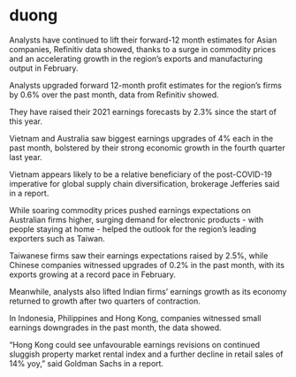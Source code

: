 # duong
Analysts have continued to lift their forward-12 month estimates for Asian companies, Refinitiv data showed, thanks to a surge in commodity prices and an accelerating growth in the region’s exports and manufacturing output in February.

Analysts upgraded forward 12-month profit estimates for the region’s firms by 0.6% over the past month, data from Refinitiv showed.

They have raised their 2021 earnings forecasts by 2.3% since the start of this year.

Vietnam and Australia saw biggest earnings upgrades of 4% each in the past month, bolstered by their strong economic growth in the fourth quarter last year.

Vietnam appears likely to be a relative beneficiary of the post-COVID-19 imperative for global supply chain diversification, brokerage Jefferies said in a report.


While soaring commodity prices pushed earnings expectations on Australian firms higher, surging demand for electronic products - with people staying at home - helped the outlook for the region’s leading exporters such as Taiwan.

Taiwanese firms saw their earnings expectations raised by 2.5%, while Chinese companies witnessed upgrades of 0.2% in the past month, with its exports growing at a record pace in February.

Meanwhile, analysts also lifted Indian firms’ earnings growth as its economy returned to growth after two quarters of contraction.

In Indonesia, Philippines and Hong Kong, companies witnessed small earnings downgrades in the past month, the data showed.

“Hong Kong could see unfavourable earnings revisions on continued sluggish property market rental index and a further decline in retail sales of 14% yoy,” said Goldman Sachs in a report.
